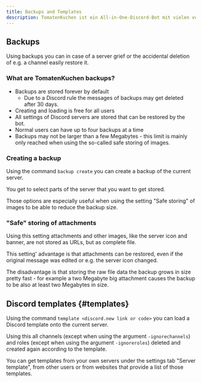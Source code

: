 ```yaml
---
title: Backups and Templates
description: TomatenKuchen ist ein All-in-One-Discord-Bot mit vielen verschiedenen Funktionen. Backups allow you to restore a griefed server fast. Using templates you can easily use from other users published server designs on an existing server.
---
```


## Backups

Using backups you can in case of a server grief or the accidental deletion of e.g. a channel easily restore it.

### What are TomatenKuchen backups?

- Backups are stored forever by default
	- Due to a Discord rule the messages of backups may get deleted after 30 days.
- Creating and loading is free for all users
- All settings of Discord servers are stored that can be restored by the bot.
- Normal users can have up to four backups at a time
- Backups may not be larger than a few Megabytes - this limit is mainly only reached when using the so-called safe storing of images.

### Creating a backup

Using the command `backup create` you can create a backup of the current server.

You get to select parts of the server that you want to get stored.

Those options are especially useful when using the setting "Safe storing" of images to be able to reduce the backup size.

### "Safe" storing of attachments

Using this setting attachments and other images, like the server icon and banner, are not stored as URLs, but as complete file.

This setting' advantage is that attachments can be restored, even if the original message was edited or e.g. the server icon changed.

The disadvantage is that storing the raw file data the backup grows in size pretty fast - for example a two Megabyte big attachment causes the backup to be also at least two Megabytes in size.

## Discord templates {#templates}

Using the command `template <discord.new link or code>` you can load a Discord template onto the current server.

Using this all channels (except when using the argument `-ignorechannels`) and roles (except when using the argument `-ignoreroles`) deleted and created again according to the template.

You can get templates from your own servers under the settings tab "Server template", from other users or from websites that provide a list of those templates.
